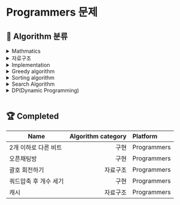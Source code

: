 # Programmers 문제

## 📂 Algorithm 분류

<details>
<summary>Mathmatics</summary>
<div markdown="1">

    
    
</div>
</details>

<details>
<summary>자료구조</summary>
<div markdown="1">

   * LRU 알고리즘\
    캐시
    
   * Stack\
    괄호 회전하기
    
</div>
</details>

<details>
<summary>Implementation</summary>
<div markdown="1">

    
        
    쿼드압축 후 개수 세기, 2개 이하로 다른 비트, 오픈채팅방
    
</div>
</details>

<details>
<summary>Greedy algorithm</summary>
<div markdown="1">

    
    
</div>
</details>

<details>
<summary>Sorting algorithm</summary>
<div markdown="1">

    
    
</div>
</details>

<details>
<summary>Search Algorithm</summary>
<div markdown="1">

    
    
</div>
</details>

<details>
<summary>DP(Dynamic Programming)</summary>
<div markdown="1">

    
    
</div>
</details>

</br>

<!-- 푼 문제 테이블 -->
## 🏆 **Completed**

Name|Algorithm category|Platform
--|--:|:--
2개 이하로 다른 비트|구현|Programmers
오픈채팅방|구현|Programmers
괄호 회전하기|자료구조|Programmers
쿼드압축 후 개수 세기|구현|Programmers
캐시|자료구조|Programmers

